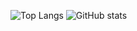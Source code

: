 ![Top Langs](https://github-readme-stats.vercel.app/api/top-langs/?username=kyana0818&hide=javascript,css,scss,html&theme=tokyonight)
![GitHub stats](https://github-readme-stats.vercel.app/api?username=kyana0818&show_icons=true&theme=tokyonight)


<!--
**kyana0818/kyana0818** is a ✨ _special_ ✨ repository because its `README.md` (this file) appears on your GitHub profile.

Here are some ideas to get you started:

- 🔭 I’m currently working on ...
- 🌱 I’m currently learning ...
- 👯 I’m looking to collaborate on ...
- 🤔 I’m looking for help with ...
- 💬 Ask me about ...
- 📫 How to reach me: ...
- 😄 Pronouns: ...
- ⚡ Fun fact: ...
-->
